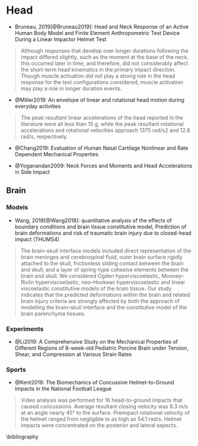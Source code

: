 # Head

- Bruneau, 2019[@Bruneau2019]: Head and Neck Response of an Active Human Body Model and Finite Element Anthropometric Test Device During a Linear Impactor Helmet Test

> Although responses that develop over longer durations following the impact differed slightly, such as the moment at the base of the neck, this occurred later in time, and therefore, did not considerably affect the short-term head kinematics in the primary impact direction. Though muscle activation did not play a strong role in the head response for the test configurations considered, muscle activation may play a role in longer duration events.


- @Miller2019: An envelope of linear and rotational head motion during everyday activities

> The peak resultant linear accelerations of the head reported in the literature were all less than 15 g, while the peak resultant rotational accelerations and rotational velocities approach 1375 rad/s2 and 12.8 rad/s, respectively.

- @Chang2019: Evaluation of Human Nasal Cartilage Nonlinear and Rate Dependent Mechanical Properties


- @Yoganandan2009: Neck Forces and Moments and Head Accelerations in Side Impact

## Brain


### Models

- Wang, 2018[@Wang2018]: quantitative analysis of the effects of boundary conditions and brain tissue constitutive model, Prediction of brain deformations and risk of traumatic brain injury due to closed-head impact
(THUMS4)

> The brain–skull interface models included direct representation of the brain meninges and cerebrospinal fluid, outer brain surface rigidly attached to the skull, frictionless sliding contact between the brain and skull, and a layer of spring-type cohesive elements between the brain and skull. We considered Ogden hyperviscoelastic, Mooney–Rivlin hyperviscoelastic, neo–Hookean hyperviscoelastic and linear viscoelastic constitutive models of the brain tissue. Our study indicates that the predicted deformations within the brain and related brain injury criteria are strongly affected by both the approach of modelling the brain–skull interface and the constitutive model of the brain parenchyma tissues.


### Experiments

- @Li2019: A Comprehensive Study on the Mechanical Properties of Different Regions of 8-week-old Pediatric Porcine Brain under Tension, Shear, and Compression at Various Strain Rates



### Sports

- @Kent2019: The Biomechanics of Concussive Helmet-to-Ground Impacts in the National Football League

> Video analysis was performed for 16 head-to-ground impacts that caused concussions. Average resultant closing velocity was 8.3 m/s at an angle nearly 45° to the surface. Preimpact rotational velocity of the helmet ranged from negligible to as high as 54.1 rad/s. Helmet impacts were concentrated on the posterior and lateral aspects.

\bibliography
